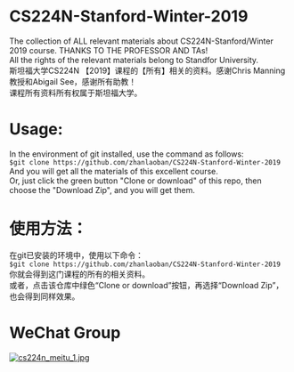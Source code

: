 # CS224N-Stanford-Winter-2019
The collection of ALL relevant materials about CS224N-Stanford/Winter 2019 course. THANKS TO THE PROFESSOR AND TAs!  
All the rights of the relevant materials belong to Standfor University.  
斯坦福大学CS224N 【2019】课程的【所有】相关的资料。感谢Chris Manning教授和Abigail See，感谢所有助教！   
课程所有资料所有权属于斯坦福大学。

# Usage:
In the environment of git installed, use the command as follows:  
  `$git clone https://github.com/zhanlaoban/CS224N-Stanford-Winter-2019`  
And you will get all the materials of this excellent course.  
Or, just click the green button "Clone or download" of this repo, then choose the "Download Zip", and you will get them.

# 使用方法：
在git已安装的环境中，使用以下命令：  
  `$git clone https://github.com/zhanlaoban/CS224N-Stanford-Winter-2019`  
你就会得到这门课程的所有的相关资料。  
或者，点击该仓库中绿色“Clone or download”按钮，再选择“Download Zip”，也会得到同样效果。

# WeChat Group
[![cs224n_meitu_1.jpg](https://i.loli.net/2019/05/15/5cdb76f24f19b84472.jpg)](https://i.loli.net/2019/05/15/5cdb76f24f19b84472.jpg)
